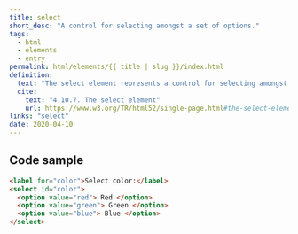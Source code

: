 ```yaml
---
title: select
short_desc: "A control for selecting amongst a set of options."
tags:
  - html
  - elements
  - entry
permalink: html/elements/{{ title | slug }}/index.html
definition:
  text: "The select element represents a control for selecting amongst a set of options."
  cite:
    text: "4.10.7. The select element"
    url: https://www.w3.org/TR/html52/single-page.html#the-select-element
links: "select"
date: 2020-04-10
---
```


<h2 class="h3"><span>Code sample</span></h2>

```html
<label for="color">Select color:</label>
<select id="color">
  <option value="red"> Red </option>
  <option value="green"> Green </option>
  <option value="blue"> Blue </option>
</select>
```
